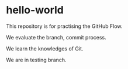 # hello-world
This repository is for practising the GitHub Flow.

We evaluate the branch, commit process.

We learn the knowledges of Git.

We are in testing branch.
